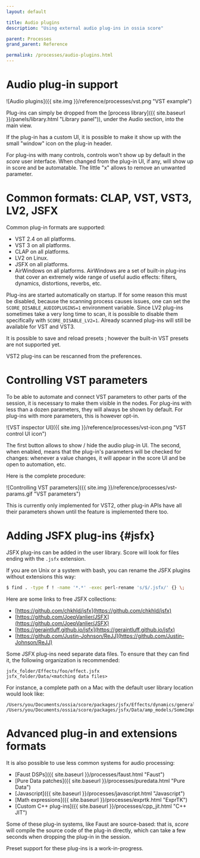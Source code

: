 ```yaml
---
layout: default

title: Audio plugins
description: "Using external audio plug-ins in ossia score"

parent: Processes
grand_parent: Reference

permalink: /processes/audio-plugins.html
---
```


# Audio plug-in support

![Audio plugins]({{ site.img }}/reference/processes/vst.png "VST example")

Plug-ins can simply be dropped from the [process library]({{ site.baseurl }}/panels/library.html "Library panel")), under the Audio section, into the main view.

If the plug-in has a custom UI, it is possible to make it show up with the small "window" icon on the plug-in header.

For plug-ins with many controls, controls won't show up by default in the *score* user interface. When changed from the plug-in UI, if any, will show up in score and be automatable. The little "x" allows to remove an unwanted parameter.

# Common formats: CLAP, VST, VST3, LV2, JSFX

Common plug-in formats are supported: 

- VST 2.4 on all platforms.
- VST 3 on all platforms.
- CLAP on all platforms.
- LV2 on Linux.
- JSFX on all platforms.
- AirWindows on all platforms. AirWindows are a set of built-in plug-ins that cover an extremely wide range of useful audio effects: filters, dynamics, distortions, reverbs, etc.

Plug-ins are started automatically on startup. If for some reason this must be disabled, because the scanning process causes issues, one can set the `SCORE_DISABLE_AUDIOPLUGINS=1` environment variable.
Since LV2 plug-ins sometimes take a very long time to scan, it is possible to disable them specifically with `SCORE_DISABLE_LV2=1`.
Already scanned plug-ins will still be available for VST and VST3.

It is possible to save and reload presets ; however the built-in VST presets are not supported yet.

VST2 plug-ins can be rescanned from the preferences.

# Controlling VST parameters

To be able to automate and connect VST parameters to other parts of the session, it is necessary to make them visible in the nodes.
For plug-ins with less than a dozen parameters, they will always be shown by default. For plug-ins with more parameters, this is 
however opt-in.

![VST inspector UI]({{ site.img }}/reference/processes/vst-icon.png "VST control UI icon")

The first button allows to show / hide the audio plug-in UI. The second, when enabled, means that the plug-in's parameters
will be checked for changes: whenever a value changes, it will appear in the score UI and be open to automation, etc.

Here is the complete procedure:

![Controlling VST parameters]({{ site.img }}/reference/processes/vst-params.gif "VST parameters")

This is currently only implemented for VST2, other plug-in APIs have all their parameters shown until the feature is implemented there too.

# Adding JSFX plug-ins {#jsfx}

JSFX plug-ins can be added in the user library. Score will look for files ending with the `.jsfx` extension.

If you are on Unix or a system with bash, you can rename the JSFX plugins without extensions this way:

```bash
$ find . -type f ! -name '*.*' -exec perl-rename 's/$/.jsfx/' {} \;
```

Here are some links to free JSFX collections:
- [https://github.com/chkhld/jsfx](https://github.com/chkhld/jsfx)
- [https://github.com/JoepVanlier/JSFX](https://github.com/JoepVanlier/JSFX)
- [https://geraintluff.github.io/jsfx](https://geraintluff.github.io/jsfx)
- [https://github.com/Justin-Johnson/ReJJ](https://github.com/Justin-Johnson/ReJJ)

Some JSFX plug-ins need separate data files.
To ensure that they can find it, the following organization is recommended: 

```
jsfx_folder/Effects/foo/effect.jsfx
jsfx_folder/Data/<matching data files>
```

For instance, a complete path on a Mac with the default user library location would look like:

```
/Users/you/Documents/ossia/score/packages/jsfx/Effects/dynamics/general_dynamics.jsfx
/Users/you/Documents/ossia/score/packages/jsfx/Data/amp_models/SomeImpulse.wav
```
# Advanced plug-in and extensions formats

It is also possible to use less common systems for audio processing:
* [Faust DSPs]({{ site.baseurl }}/processes/faust.html "Faust")
* [Pure Data patches]({{ site.baseurl }}/processes/puredata.html "Pure Data")
* [Javascript]({{ site.baseurl }}/processes/javascript.html "Javascript")
* [Math expressions]({{ site.baseurl }}/processes/exprtk.html "ExprTK")
* [Custom C++ plug-ins]({{ site.baseurl }}/processes/cpp_jit.html "C++ JIT")

Some of these plug-in systems, like Faust are source-based: that is, *score* will compile the source code of the plug-in directly, which can take a few seconds when dropping the plug-in in the session.

Preset support for these plug-ins is a work-in-progress.
